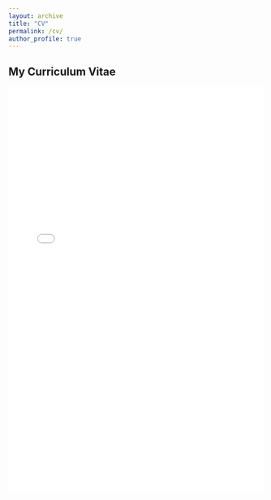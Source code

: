```yaml
---
layout: archive
title: "CV"
permalink: /cv/
author_profile: true
---
```


<h2>My Curriculum Vitae</h2>

<embed src="/files/cv.pdf" type="application/pdf" width="100%" height="800px" />

<!-- Alternatively, you can use the iframe tag -->
<!-- <iframe src="/assets/files/cv.pdf" width="100%" height="800px"></iframe> -->
